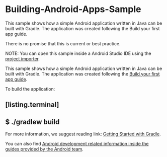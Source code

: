 # Building-Android-Apps-Sample
This sample shows how a simple Android application written in Java can be built with Gradle. The application was created following the Build your first app guide.

There is no promise that this is current or best practice. 

NOTE: You can open this sample inside a Android Studio IDE using the [project importer](https://developer.android.com/studio/projects/create-project#ImportAProject).

This sample shows how a simple Android application written in Java can be built with Gradle.
The application was created following the [Build your first app guide](https://developer.android.com/training/basics/firstapp).


To build the application:

[listing.terminal]
----
$ ./gradlew build
----

For more information, we suggest reading link: [Getting Started with Gradle](https://docs.gradle.org/current/userguide/getting_started.html).

You can also find [Android development related information inside the guides provided by the Android team](https://developer.android.com/guide).
